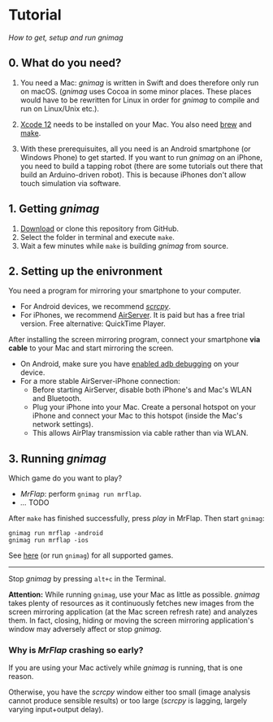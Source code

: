 # Tutorial

_How to get, setup and run gnimag_



## 0. What do you need?

1. You need a Mac: _gnimag_ is written in Swift and does therefore only run on macOS. (_gnimag_ uses Cocoa in some minor places. These places would have to be rewritten for Linux in order for _gnimag_ to compile and run on Linux/Unix etc.).

2. [Xcode 12](https://apps.apple.com/us/app/xcode/id497799835?mt=12) needs to be installed on your Mac. You also need [brew](https://brew.sh) and [make](https://formulae.brew.sh/formula/make).

3. With these prerequisuites, all you need is an Android smartphone (or Windows Phone) to get started. If you want to run _gnimag_ on an iPhone, you need to build a tapping robot (there are some tutorials out there that build an Arduino-driven robot). This is because iPhones don't allow touch simulation via software.



## 1. Getting _gnimag_

1. [Download](https://github.com/piknotech/gnimag/archive/stable.zip) or clone this repository from GitHub.
2. Select the folder in terminal and execute `make`.
3. Wait a few minutes while `make` is building _gnimag_ from source.



## 2. Setting up the enivronment

You need a program for mirroring your smartphone to your computer.

- For Android devices, we recommend [_scrcpy_](https://github.com/Genymobile/scrcpy).
- For iPhones, we recommend [AirServer](https://www.airserver.com/Mac). It is paid but has a free trial version. Free alternative: QuickTime Player.

After installing the screen mirroring program, connect your smartphone **via cable** to your Mac and start mirroring the screen.

- On Android, make sure you have [enabled adb debugging](https://developer.android.com/studio/command-line/adb.html#Enabling) on your device.
- For a more stable AirServer-iPhone connection:
  - Before starting AirServer, disable both iPhone's and Mac's WLAN and Bluetooth.
  - Plug your iPhone into your Mac. Create a personal hotspot on your iPhone and connect your Mac to this hotspot (inside the Mac's network settings).
  - This allows AirPlay transmission via cable rather than via WLAN.



## 3. Running _gnimag_

Which game do you want to play?

- _MrFlap_: perform `gnimag run mrflap`.
- _..._ TODO



After `make` has finished successfully, press _play_ in MrFlap. Then start `gnimag`:

```
gnimag run mrflap -android
gnimag run mrflap -ios
```

See [here](ImplementedGames.md) (or run `gnimag`) for all supported games.

---

Stop _gnimag_ by pressing `alt+c` in the Terminal.

**Attention:** While running `gnimag`, use your Mac as little as possible. _gnimag_ takes plenty of resources as it continuously fetches new images from the screen mirroring application (at the Mac screen refresh rate) and analyzes them. In fact, closing, hiding or moving the screen mirroring application's window may adversely affect or stop _gnimag_.



### Why is _MrFlap_ crashing so early?

If you are using your Mac actively while _gnimag_ is running, that is one reason.

Otherwise, you have the _scrcpy_ window either too small (image analysis cannot produce sensible results) or too large (_scrcpy_ is lagging, largely varying input+output delay).

